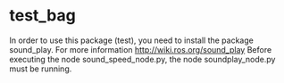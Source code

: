 # test_bag
In order to use this package (test), you need to install the package sound_play. For more information http://wiki.ros.org/sound_play
Before executing the node sound_speed_node.py, the node soundplay_node.py must be running.
